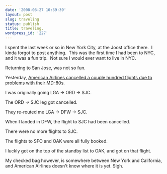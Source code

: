```yaml
---
date: '2008-03-27 10:39:39'
layout: post
slug: traveling
status: publish
title: traveling.
wordpress_id: '227'
---
```


I spent the last week or so in New York City, at the Joost office there.  I kinda forgot to post anything.  This was the first time I had been to NYC, and it was a fun trip.  Not sure I would ever want to live in NYC.




Returning to San Jose, was not so fun. 




Yesterday, [American Airlines cancelled a couple hundred flights due to problems with their MD-80s](http://news.google.com/news?um=1&tab=ln&hl=en&q=american+airlines+md-80&btnG=Search+News).




I was originally going LGA -> ORD -> SJC.  

The ORD -> SJC leg got cancelled.  

They re-routed me LGA -> DFW -> SJC.  

When I landed in DFW, the flight to SJC had been cancelled.  

There were no more flights to SJC.  

The flights to SFO and OAK were all fully booked.  






I luckly got on the top of the standby list to OAK, and got on that flight. 




My checked bag however, is somewhere between New York and California, and American Airlines doesn't know where it is yet. Sigh.
